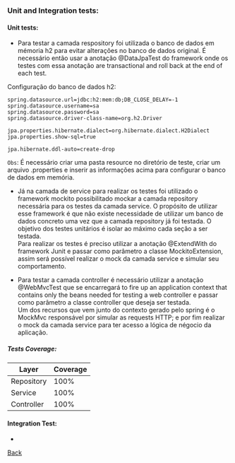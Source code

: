 ### Unit and Integration tests:

  #### Unit tests:
  - Para testar a camada respository foi utilizada o banco de dados em mémoria h2 para evitar alterações no banco de dados original. 
  É necessário então usar a anotação @DataJpaTest do framework onde os testes com essa anotação are transactional and roll back at the end of each test.
  
  Configuração do banco de dados h2:
  ```
spring.datasource.url=jdbc:h2:mem:db;DB_CLOSE_DELAY=-1
spring.datasource.username=sa
spring.datasource.password=sa
spring.datasource.driver-class-name=org.h2.Driver

jpa.properties.hibernate.dialect=org.hibernate.dialect.H2Dialect
jpa.properties.show-sql=true

jpa.hibernate.ddl-auto=create-drop
  ```
 `Obs`: É necessário criar uma pasta resource no diretório de teste, criar um arquivo .properties e inserir as informações acima para configurar o banco
 de dados em memória.
 
 - Já na camada de service para realizar os testes foi utilizado o framework mockito possibilitado mockar a camada repository necessária para os testes
 da camada service. O propósito de utilizar esse framework é que não existe necessidade de utilizar um banco de dados concreto uma vez que a camada repository
 já foi testada. O objetivo dos testes unitários é isolar ao máximo cada seção a ser testada.<br>
 Para realizar os testes é preciso utilizar a anotação @ExtendWith do framework Junit e passar como parâmetro a classe MockitoExtension, assim será possível
 realizar o mock da camada service e simular seu comportamento.
 
- Para testar a camada controller é necessário utilizar a anotação @WebMvcTest que se encarregará to fire up an application context that contains only the beans needed for testing a web controller e passar como parâmetro a classe controller que deseja ser testada. <br>
Um dos recursos que vem junto do contexto gerado pelo spring é o MockMvc responsável por simular as requests HTTP; e por fim realizar o mock da camada service para ter acesso a lógica de négocio da aplicação.

##### Tests Coverage:
| Layer         | Coverage      |
| ------------- | ------------- |
| Repository    |      100%     | 
| Service       |      100%     | 
| Controller    |      100%     |

#### Integration Test:
- 


[Back](https://github.com/Lukasveiga/employee-rest-api)
 

